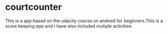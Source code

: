 # courtcounter
This is a app based on the udacity course on android for beginners.This is a score keeping app and I have also included mutiple activities.
